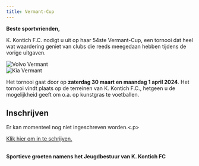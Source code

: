 ```yaml
---
title: Vermant-Cup
---
```


<p><strong>Beste sportvrienden,</strong></p>
<p>K. Kontich F.C. nodigt u uit op haar 54ste Vermant-Cup, een tornooi dat heel wat waardering geniet van clubs die reeds meegedaan hebben tijdens de vorige uitgaven.</p>
<div class="lg:flex lg:flex-wrap lg:-mx-8 items-center mb-6">
    <div class="mb-4 w-full lg:w-1/2 lg:mb-0 lg:px-8">
        <img src="https://www.link2fleet.be/wp-content/uploads/2018/04/Logo-Vermant-Groep.png" style="max-width: 90%; height: auto;" alt="Volvo Vermant" />
    </div>
    <div class="mb-4 w-full lg:w-1/2 lg:mb-0 lg:px-8">
        <img src="https://res.cloudinary.com/kkontichfc/image/upload/v1565372112/sponsors/KIA-vermant-zilver_yzunbr.png" style="max-width: 90%; height: auto;" alt="Kia Vermant" />
    </div>

</div>
<p>
Het tornooi gaat door op <strong>zaterdag 30 maart en maandag 1 april 2024</strong>. Het tornooi vindt plaats op de terreinen van K. Kontich F.C., hetgeen u de mogelijkheid geeft om o.a. op kunstgras te voetballen.
</p>
<!-- <table style="width: 100%;">
<thead>
<tr>
<th>Ploeg</th>
<th>Datum</th>
<th>Tijdstip</th>
</tr>
</thead>
<tbody>
<tr>
<td>U12</td>
<td>Zaterdag 16 april 2023</td>
<td>Voormiddag</td>
</tr>
<tr>
<td>U13</td>
<td>Zaterdag 16 april 2023</td>
<td>Voormiddag</td>
</tr>
<tr>
<td>U10</td>
<td>Zaterdag 16 april 2023</td>
<td>Namiddag</td>
</tr>
<tr>
<td>U11</td>
<td>Zaterdag 16 april 2023</td>
<td>Namiddag</td>
</tr>
<tr>
<tr>
<td>U8</td>
<td>Maandag 18 april 2023</td>
<td>Voormiddag</td>
</tr>
<tr>
<td>U9</td>
<td>Maandag 18 april 2023</td>
<td>Voormiddag</td>
</tr>
<td>U6</td>
<td>Maandag 18 april 2023</td>
<td>Namiddag</td>
</tr>
<tr>
<td>U7</td>
<td>Maandag 18 april 2023</td>
<td>Namiddag</td>
</tr>
</tbody>
</table> -->
<div>
    <h2>Inschrijven</h2>
    <p>Er kan momenteel nog niet ingeschreven worden.<.p>
    <p>
        <a href="https://www.tournify.nl/live/volvovermantcup2024/" title="Inschrijven Paastornooi / Vermant-Cup" class="btn-block">Klik hier om in te schrijven.</a></p>
    <!-- <p>Uiteraard zullen wij bij een inschrijving zelf aanwezig zijn op uw tornooi met 1 of meerdere ploegen.</p>
    <p>Met dank voor jullie belangstelling en eventuele inschrijving. -->
        <br><strong>Sportieve groeten namens het Jeugdbestuur van K. Kontich FC</strong>
    </p>
</div>
